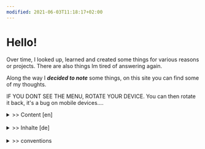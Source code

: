 ```yaml
---
modified: 2021-06-03T11:18:17+02:00
---
```


# Hello!

Over time, I looked up, learned and created some things for various reasons or projects. There are also things Im tired of answering again.

Along the way I ***decided to note*** some things, on this site you can find some of my thoughts.

IF YOU DONT SEE THE MENU, ROTATE YOUR DEVICE. You can then rotate it back, it's a bug on mobile devices....

<details> <summary> >> Content [en] </summary>

<br/>

[[_selfhosting]] covers linux servers, [[_computers]] is more desktop / end user focussed.
If you want more carefully written articles, have a look at my [BLOG](https://blog.decided.to).

</details>

<br/>

<details> <summary> >> Inhalte [de] </summary>

<br/>

Bei [[_selfhosting]] gibt's linux-server Kram, [[_computers]] hat eher end-user orientierte notizen. [[literatur]] sollte mmn natürlich _IMMER_ sehr umständlich über die UNI VPN kommen. Wenn du welche hast, möchtest du vlt auch deine [[literatur-organisieren]].

Für etwas qualitativere Arbeit kannst du ja mal auf meinem [Blog](https://blog.decided.to) vorbeischauen.

</details>

<br/>

<details> <summary> >> conventions </summary>

<br/>

### Languages

My default is english, it's easier with IT related stuff. For my fellow germans: blabliblub-de zeigt dass die Datei auf Deutsch ist. Hier der Hinweis, dass [deepl](https://deepl.com) existiert.

<br/><br/>
<p> </p>

-------
(c) lenowac 2021 | [license](https://decided.to/license) | [about](https://decided.to/license)